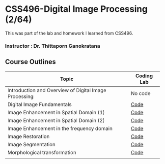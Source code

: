 # CSS496-Digital Image Processing (2/64)
This was part of the lab and homework I learned from CSS496.

### Instructor : Dr. Thittaporn Ganokratana

## Course Outlines

|  Topic                           | Coding Lab                           |
| --------------------------------------------- | ------------------------------------ |
| Introduction and Overview of Digital Image Processing    | No code                   |
| Digital Image Fundamentals                    |  [Code](02-Image-Fundamentals)       |
| Image Enhancement in Spatial Domain (1)       |[Code](03-GrayLevel_Transformation)   |
| Image Enhancement in Spatial Domain (2)       |[Code](03-Image-Enhancement)          |
| Image Enhancement in the frequency domain     |[Code](04-2D-Fourier-transforms)      |  
| Image Restoration                             |[Code](05-Restoration)                |
| Image Segmentation                            |[Code](06-Segmentation)               |
| Morphological transformation                  |[Code](07-Morphological)              |
|                                               |                                      |




